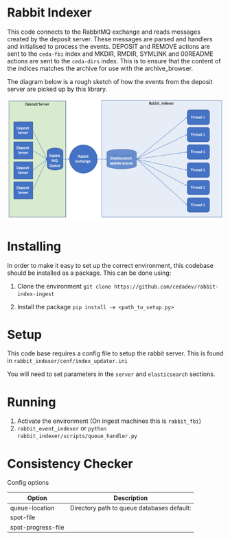 # Rabbit Indexer

This code connects to the RabbitMQ exchange and reads messages created by the deposit server.
These messages are parsed and handlers and initialised to process the events.
DEPOSIT and REMOVE actions are sent to the `ceda-fbi` index and MKDIR, RMDIR, SYMLINK and 00README actions
are sent to the `ceda-dirs` index. 
This is to ensure that the content of the indices matches the archive for use with the archive_browser.

The diagram below is a rough sketch of how the events from the deposit server are picked up by this library.

![Service Diagram for Rabbit Indexer](docs/images/rabbit_indexer.png)

# Installing

In order to make it easy to set up the correct environment, this codebase should be installed as a package.
This can be done using:

1. Clone the environment `git clone https://github.com/cedadev/rabbit-index-ingest`

2. Install the package `pip install -e <path_to_setup.py>`


# Setup

This code base requires a config file to setup the rabbit server. This is found
in `rabbit_indexer/conf/index_updater.ini`

You will need to set parameters in the `server` and `elasticsearch` sections.

# Running

1. Activate the environment (On ingest machines this is `rabbit_fbi`)
2. `rabbit_event_indexer` or `python rabbit_indexer/scripts/queue_handler.py`


# Consistency Checker

Config options

| Option             | Description |
| ------------------ | - |
| queue-location     | Directory path to queue databases default:  |
| spot-file          |  |
| spot-progress-file |  |

